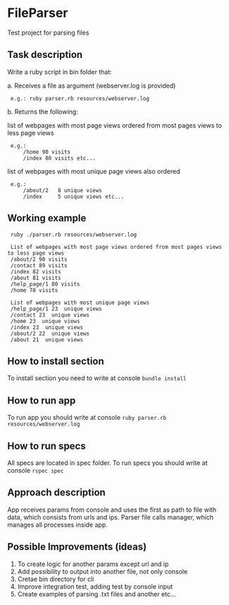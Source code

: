 # FileParser

Test project for parsing files

## Task description

Write a ruby script in bin folder that:

a. Receives a file as argument (webserver.log is provided)
  
     e.g.: ruby parser.rb resources/webserver.log

b. Returns the following:

list of webpages with most page views ordered from most pages views to less page views
     
     e.g.:
         /home 90 visits
         /index 80 visits etc...
list of webpages with most unique page views also ordered
     
     e.g.:
         /about/2   8 unique views
         /index     5 unique views etc...

## Working example

     ruby ./parser.rb resources/webserver.log 

     List of webpages with most page views ordered from most pages views to less page views
     /about/2 90 visits 
     /contact 89 visits 
     /index 82 visits 
     /about 81 visits 
     /help_page/1 80 visits 
     /home 78 visits 

     List of webpages with most unique page views
     /help_page/1 23  unique views
     /contact 23  unique views
     /home 23  unique views
     /index 23  unique views
     /about/2 22  unique views
     /about 21  unique views

## How to install section

To install section you need to write at console
     `bundle install`

## How to run app

To run app you should write at console
     `ruby parser.rb resources/webserver.log`

## How to run specs

All specs are located in spec folder. To run specs you should write at console
     `rspec spec`

## Approach description

App receives params from console and uses the first as path to file with data, which consists from urls and ips. Parser file calls manager, which manages all processes inside app.

## Possible Improvements (ideas)
1. To create logic for another params except url and ip
2. Add possibility to output into another file, not only console
3. Cretae bin directory for cli
4. Improve integration test, adding test by console input
5. Create examples of parsing .txt files and another etc...
